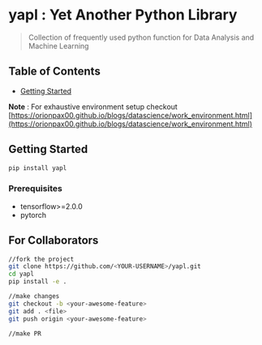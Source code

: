 # yapl : Yet Another Python Library

> Collection of frequently used python function for Data Analysis and Machine Learning

## Table of Contents

* [Getting Started](#getting-started)

**Note** : For exhaustive environment setup checkout [https://orionpax00.github.io/blogs/datascience/work_environment.html](https://orionpax00.github.io/blogs/datascience/work_environment.html)


## Getting Started
```bash
pip install yapl
```
### Prerequisites

* tensorflow>=2.0.0
* pytorch


## For Collaborators

```bash
//fork the project
git clone https://github.com/<YOUR-USERNAME>/yapl.git
cd yapl
pip install -e .

//make changes
git checkout -b <your-awesome-feature>
git add . <file>
git push origin <your-awesome-feature>

//make PR
```
